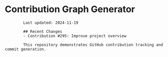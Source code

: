 # Contribution Graph Generator
            
            Last updated: 2024-11-19
            
            ## Recent Changes
            - Contribution #295: Improve project overview
            
            This repository demonstrates GitHub contribution tracking and commit generation.
        
